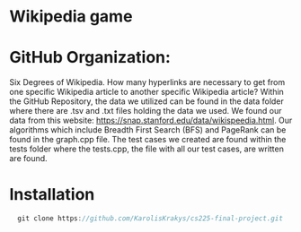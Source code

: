 # Wikipedia game

# GitHub Organization:
Six Degrees of Wikipedia. How many hyperlinks are necessary to get from one specific Wikipedia article to another specific Wikipedia article?
Within the GitHub Repository, the data we utilized can be found in the data folder where there are .tsv and .txt files holding the data we used. We found our data from this website: https://snap.stanford.edu/data/wikispeedia.html. Our algorithms which include Breadth First Search (BFS) and PageRank can be found in the graph.cpp file. The test cases we created are found within the tests folder where the tests.cpp, the file with all our test cases, are written are found.

# Installation 
```c++
  git clone https://github.com/KarolisKrakys/cs225-final-project.git
```
